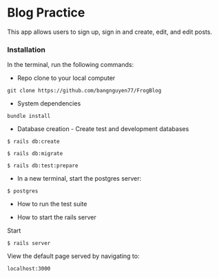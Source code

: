 # Blog Practice

This app allows users to sign up, sign in and create, edit, and edit posts.

### Installation
In the terminal, run the following commands:
* Repo clone to your local computer
```
git clone https://github.com/bangnguyen77/FrogBlog
```

* System dependencies
```
bundle install
```

* Database creation - Create test and development databases
```
$ rails db:create
```
```
$ rails db:migrate
```
```
$ rails db:test:prepare
```
* In a new terminal, start the postgres server:
```
$ postgres
```
* How to run the test suite


* How to start the rails server

Start
```
$ rails server
```
View the default page served by navigating to:
```
localhost:3000
```
